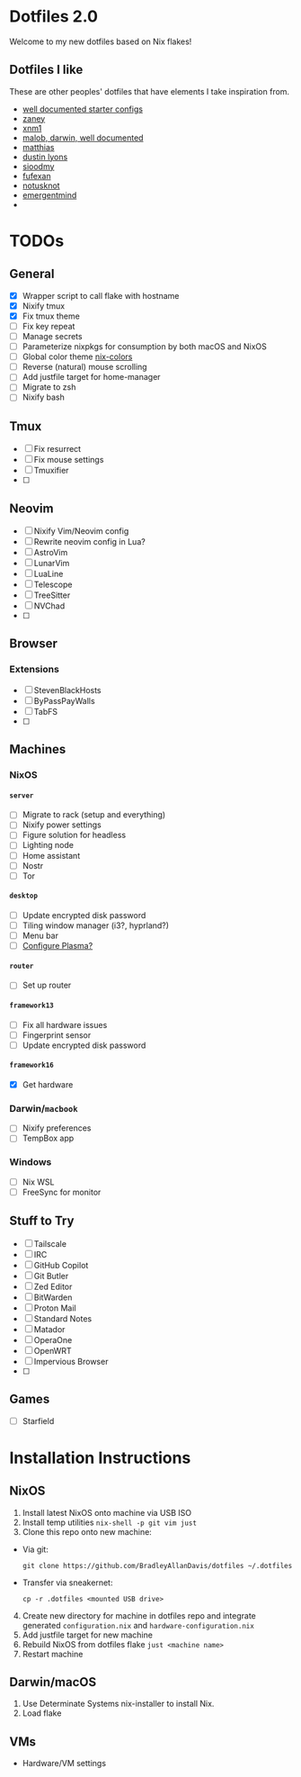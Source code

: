 # Dotfiles 2.0

Welcome to my new dotfiles based on Nix flakes!

## Dotfiles I like

These are other peoples' dotfiles that have elements I take inspiration from.

- [well documented starter configs](https://github.com/Misterio77/nix-starter-configs)
- [zaney](https://gitlab.com/Zaney/zaneyos)
- [xnm1](https://github.com/XNM1/linux-nixos-hyprland-config-dotfiles)
- [malob, darwin, well documented](https://github.com/malob/nixpkgs)
- [matthias](https://github.com/MatthiasBenaets/nixos-config)
- [dustin lyons](https://github.com/dustinlyons/nixos-config)
- [sioodmy](https://github.com/sioodmy/dotfiles)
- [fufexan](https://github.com/fufexan/dotfiles)
- [notusknot](https://github.com/notusknot/dotfiles-nix)
- [emergentmind](https://github.com/EmergentMind/nix-config)
- []()

# TODOs

## General
- [X] Wrapper script to call flake with hostname
- [X] Nixify tmux
- [X] Fix tmux theme
- [ ] Fix key repeat
- [ ] Manage secrets
- [ ] Parameterize nixpkgs for consumption by both macOS and NixOS
- [ ] Global color theme [nix-colors](https://github.com/Misterio77/nix-colors)
- [ ] Reverse (natural) mouse scrolling
- [ ] Add justfile target for home-manager
- [ ] Migrate to zsh
- [ ] Nixify bash

## Tmux
- [ ] Fix resurrect
- [ ] Fix mouse settings
- [ ] Tmuxifier
- [ ]

## Neovim
- [ ] Nixify Vim/Neovim config
- [ ] Rewrite neovim config in Lua?
- [ ] AstroVim
- [ ] LunarVim
- [ ] LuaLine
- [ ] Telescope
- [ ] TreeSitter
- [ ] NVChad
- [ ]

## Browser

### Extensions
- [ ] StevenBlackHosts
- [ ] ByPassPayWalls
- [ ] TabFS
- [ ]

## Machines

### NixOS

#### `server`
- [ ] Migrate to rack (setup and everything)
- [ ] Nixify power settings
- [ ] Figure solution for headless
- [ ] Lighting node
- [ ] Home assistant
- [ ] Nostr
- [ ] Tor

#### `desktop`
- [ ] Update encrypted disk password
- [ ] Tiling window manager (i3?, hyprland?)
- [ ] Menu bar
- [ ] [Configure Plasma?](https://www.youtube.com/watch?v=2r0KnIZX5HY)

#### `router`
- [ ] Set up router

#### `framework13`
- [ ] Fix all hardware issues
- [ ] Fingerprint sensor
- [ ] Update encrypted disk password

#### `framework16`
- [X] Get hardware

### Darwin/`macbook`
- [ ] Nixify preferences
- [ ] TempBox app

### Windows
- [ ] Nix WSL
- [ ] FreeSync for monitor

## Stuff to Try
- [ ] Tailscale
- [ ] IRC
- [ ] GitHub Copilot
- [ ] Git Butler
- [ ] Zed Editor
- [ ] BitWarden
- [ ] Proton Mail
- [ ] Standard Notes
- [ ] Matador
- [ ] OperaOne
- [ ] OpenWRT
- [ ] Impervious Browser
- [ ]

## Games
- [ ] Starfield


# Installation Instructions

## NixOS

1. Install latest NixOS onto machine via USB ISO
2. Install temp utilities `nix-shell -p git vim just`
3. Clone this repo onto new machine:
  - Via git:
    ```
    git clone https://github.com/BradleyAllanDavis/dotfiles ~/.dotfiles
    ```
  - Transfer via sneakernet:
    ```
    cp -r .dotfiles <mounted USB drive>
    ```
4. Create new directory for machine in dotfiles repo and integrate generated `configuration.nix` and `hardware-configuration.nix`
5. Add justfile target for new machine
6. Rebuild NixOS from dotfiles flake `just <machine name>`
7. Restart machine

## Darwin/macOS

1. Use Determinate Systems nix-installer to install Nix.
2. Load flake

## VMs

- Hardware/VM settings





























